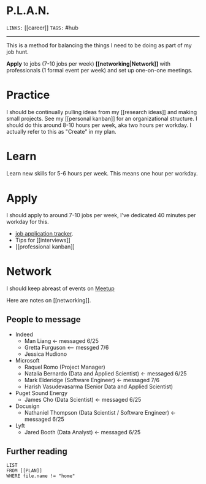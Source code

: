 # P.L.A.N. 
`LINKS:` [[career]]
`TAGS:` #hub 

---
This is a method for balancing the things I need to be doing as part of my job hunt. 


**Apply** to jobs (7-10 jobs per week)
**[[networking|Network]]** with professionals (1 formal event per week) and set up one-on-one meetings. 

# Practice
I should be continually pulling ideas from my [[research ideas]] and making small projects. See my [[personal kanban]] for an organizational structure. I should do this around 8-10 hours per week, aka two hours per workday. I actually refer to this as "Create" in my plan. 

# Learn 
Learn new skills for 5-6 hours per week. This means one hour per workday.

# Apply
I should apply to around 7-10 jobs per week, I've dedicated 40 minutes per workday for this.

- [job application tracker](https://docs.google.com/spreadsheets/d/19Xr_c97B-c1xzc-LJj48PMIMaKLF7dWQxj38Y-uNymw/edit#gid=1562278702).
 - Tips for [[interviews]]
 - [[professional kanban]]

# Network
I should keep abreast of events on [Meetup](https://www.meetup.com/)

Here are notes on [[networking]]. 

## People to message
- Indeed
	- Man Liang <- messaged 6/25
	- Gretta Furguson <-- messged 7/6
	- Jessica Hudiono
- Microsoft
	- Raquel Romo (Project Manager)
	- Natalia Bernardo (Data and Applied Scientist) <- messaged 6/25
	- Mark Elderidge (Software Engineer) <- messaged 7/6
	- Harish Vasudevasarma (Senior Data and Applied Scientist)
- Puget Sound Energy
	- James Cho (Data Scientist) <- messaged 6/25
- Docusign
	- Nathaniel Thompson (Data Scientist / Software Engineer) <- messaged 6/25
- Lyft
	- Jared Booth (Data Analyst) <- messaged 6/25

## Further reading
```dataview
LIST 
FROM [[PLAN]]
WHERE file.name != "home"
```